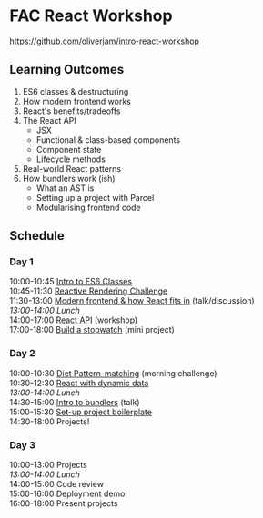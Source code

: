 # FAC React Workshop

https://github.com/oliverjam/intro-react-workshop

## Learning Outcomes

1. ES6 classes & destructuring
2. How modern frontend works
3. React's benefits/tradeoffs
4. The React API
    - JSX
    - Functional & class-based components
    - Component state
    - Lifecycle methods
5. Real-world React patterns
6. How bundlers work (ish)
    - What an AST is
    - Setting up a project with Parcel
    - Modularising frontend code

## Schedule

### Day 1

10:00-10:45 [Intro to ES6 Classes](https://github.com/oliverjam/es6-class-intro)  
10:45-11:30 [Reactive Rendering Challenge](https://github.com/foundersandcoders/mc-react-solves-what-now)  
11:30-13:00 [Modern frontend & how React fits in](https://hackmd.io/p/SJauYz6EM#) (talk/discussion)  
_13:00-14:00 Lunch_  
14:00-17:00 [React API](https://github.com/oliverjam/intro-react-workshop) (workshop)  
17:00-18:00 [Build a stopwatch](https://github.com/oliverjam/intro-react-workshop/blob/master/workshop-top-notch-stopwatch) (mini project)  

### Day 2

10:00-10:30 [Diet Pattern-matching](https://github.com/foundersandcoders/mc-diet-pattern-matching) (morning challenge)  
10:30-12:30 [React with dynamic data](https://github.com/sofiapoh/react-dynamic-data-workshop)  
_13:00-14:00 Lunch_  
14:30-15:00 [Intro to bundlers](https://hackmd.io/p/rJBLi5mSf) (talk)  
15:00-15:30 [Set-up project boilerplate](https://github.com/oliverjam/fac-react-project)  
14:30-18:00 Projects!  

### Day 3

10:00-13:00 Projects  
_13:00-14:00 Lunch_  
14:00-15:00 Code review  
15:00-16:00 Deployment demo  
16:00-18:00 Present projects  